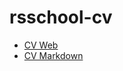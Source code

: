 # rsschool-cv

* [CV Web](https://luhovyi-nazarii.github.io/rsschool-cv)
* [CV Markdown](https://luhovyi-nazarii.github.io/rsschool-cv/cv)
